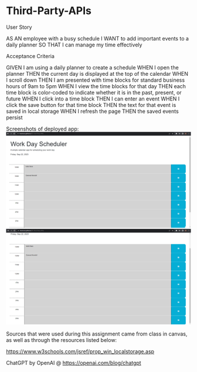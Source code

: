 # Third-Party-APIs

User Story

AS AN employee with a busy schedule
I WANT to add important events to a daily planner
SO THAT I can manage my time effectively

Acceptance Criteria

GIVEN I am using a daily planner to create a schedule
WHEN I open the planner
THEN the current day is displayed at the top of the calendar
WHEN I scroll down
THEN I am presented with time blocks for standard business hours of 9am to 5pm
WHEN I view the time blocks for that day
THEN each time block is color-coded to indicate whether it is in the past, present, or future
WHEN I click into a time block
THEN I can enter an event
WHEN I click the save button for that time block
THEN the text for that event is saved in local storage
WHEN I refresh the page
THEN the saved events persist

Screenshots of deployed app:
![Deployed Screenshot 1](<Assets\Screenshot 2023-09-22 182956.png>)
![Deployed Screenshot 2](<Assets\Screenshot 2023-09-22 183010.png>)

Sources that were used during this assignment came from class in canvas, as well as through the resources listed below:

https://www.w3schools.com/jsref/prop_win_localstorage.asp

ChatGPT by OpenAI @ https://openai.com/blog/chatgpt
